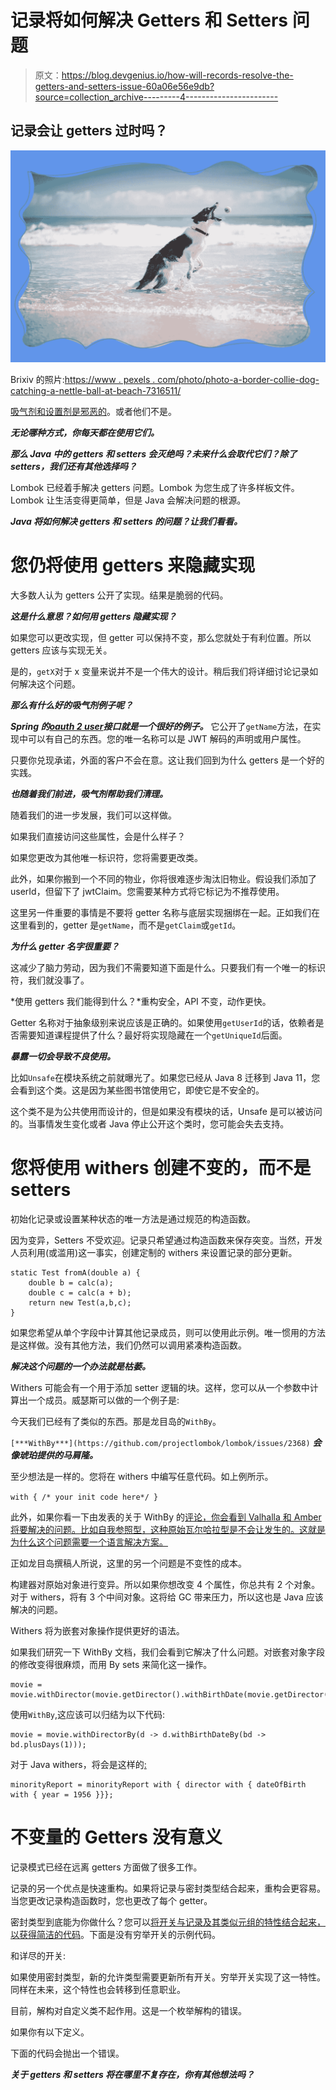 # 记录将如何解决 Getters 和 Setters 问题

> 原文：<https://blog.devgenius.io/how-will-records-resolve-the-getters-and-setters-issue-60a06e56e9db?source=collection_archive---------4----------------------->

## 记录会让 getters 过时吗？

![](img/5b0c8d79396b21d474a381739a5fb0dc.png)

Brixiv 的照片:[https://www . pexels . com/photo/photo-a-border-collie-dog-catching-a-nettle-ball-at-beach-7316511/](https://www.pexels.com/photo/photo-of-a-border-collie-dog-catching-a-tennis-ball-at-the-beach-7316511/)

[吸气剂和设置剂是邪恶的](https://www.yegor256.com/2014/09/16/getters-and-setters-are-evil.html)。或者他们不是。

***无论哪种方式，你每天都在使用它们。***

***那么 Java 中的 getters 和 setters 会灭绝吗？未来什么会取代它们？除了 setters，我们还有其他选择吗？***

Lombok 已经着手解决 getters 问题。Lombok 为您生成了许多样板文件。Lombok 让生活变得更简单，但是 Java 会解决问题的根源。

***Java 将如何解决 getters 和 setters 的问题？让我们看看。***

# 您仍将使用 getters 来隐藏实现

大多数人认为 getters 公开了实现。结果是脆弱的代码。

***这是什么意思？如何用 getters 隐藏实现？***

如果您可以更改实现，但 getter 可以保持不变，那么您就处于有利位置。所以 getters 应该与实现无关。

是的，`getX`对于 x 变量来说并不是一个伟大的设计。稍后我们将详细讨论记录如何解决这个问题。

***那么有什么好的吸气剂例子呢？***

***Spring 的***[***oauth 2 user***](https://docs.spring.io/spring-security/site/docs/current/api/org/springframework/security/oauth2/core/user/OAuth2User.html)***接口就是一个很好的例子。*** 它公开了`getName`方法，在实现中可以有自己的东西。您的唯一名称可以是 JWT 解码的声明或用户属性。

只要你兑现承诺，外面的客户不会在意。这让我们回到为什么 getters 是一个好的实践。

***也随着我们前进，吸气剂帮助我们清理。***

随着我们的进一步发展，我们可以这样做。

如果我们直接访问这些属性，会是什么样子？

如果您更改为其他唯一标识符，您将需要更改类。

此外，如果你搬到一个不同的物业，你将很难逐步淘汰旧物业。假设我们添加了 userId，但留下了 jwtClaim。您需要某种方式将它标记为不推荐使用。

这里另一件重要的事情是不要将 getter 名称与底层实现捆绑在一起。正如我们在这里看到的，getter 是`getName`，而不是`getClaim`或`getId`。

***为什么 getter 名字很重要？***

这减少了脑力劳动，因为我们不需要知道下面是什么。只要我们有一个唯一的标识符，我们就没事了。

*使用 getters 我们能得到什么？*重构安全，API 不变，动作更快。

Getter 名称对于抽象级别来说应该是正确的。如果使用`getUserId`的话，依赖者是否需要知道课程提供了什么？最好将实现隐藏在一个`getUniqueId`后面。

***暴露一切会导致不良使用。***

比如`Unsafe`在模块系统之前就曝光了。如果您已经从 Java 8 迁移到 Java 11，您会看到这个类。这是因为某些图书馆使用它，即使它是不安全的。

这个类不是为公共使用而设计的，但是如果没有模块的话，Unsafe 是可以被访问的。当事情发生变化或者 Java 停止公开这个类时，您可能会失去支持。

# 您将使用 withers 创建不变的，而不是 setters

初始化记录或设置某种状态的唯一方法是通过规范的构造函数。

因为变异，Setters 不受欢迎。记录只希望通过构造函数来保存突变。当然，开发人员利用(或滥用)这一事实，创建定制的 withers 来设置记录的部分更新。

```
static Test fromA(double a) {  
    double b = calc(a);  
    double c = calc(a + b);  
    return new Test(a,b,c);  
}
```

如果您希望从单个字段中计算其他记录成员，则可以使用此示例。唯一惯用的方法是这样做。没有其他方法，我们仍然可以调用紧凑构造函数。

***解决这个问题的一个办法就是枯萎。***

Withers 可能会有一个用于添加 setter 逻辑的块。这样，您可以从一个参数中计算出一个成员。威瑟斯可以做的一个例子是:

今天我们已经有了类似的东西。那是龙目岛的`WithBy`。

`[***WithBy***](https://github.com/projectlombok/lombok/issues/2368)` ***会像琥珀提供的马肩隆。***

至少想法是一样的。您将在 withers 中编写任意代码。如上例所示。

`with { /* your init code here*/ }`

此外，如果你看一下由发表的关于 WithBy 的[评论，你会看到 Valhalla 和 Amber 将要解决的问题。比如自我参照型，这种原始瓦尔哈拉型是不会让发生的。这就是为什么这个问题需要一个语言解决方案。](https://github.com/projectlombok/lombok/issues/2368)

正如龙目岛撰稿人所说，这里的另一个问题是不变性的成本。

构建器对原始对象进行变异。所以如果你想改变 4 个属性，你总共有 2 个对象。对于 withers，将有 3 个中间对象。这将给 GC 带来压力，所以这也是 Java 应该解决的问题。

Withers 将为嵌套对象操作提供更好的语法。

如果我们研究一下 WithBy 文档，我们会看到它解决了什么问题。对嵌套对象字段的修改变得很麻烦，而用 By sets 来简化这一操作。

```
movie = movie.withDirector(movie.getDirector().withBirthDate(movie.getDirector().getBirthDate().plusDays(1)));
```

使用`WithBy`,这应该可以归结为以下代码:

```
movie = movie.withDirectorBy(d -> d.withBirthDateBy(bd -> bd.plusDays(1)));
```

对于 Java withers，将会是这样的[:](https://mail.openjdk.org/pipermail/amber-dev/2020-August/006485.html)

```
minorityReport = minorityReport with { director with { dateOfBirth with { year = 1956 }}};
```

# 不变量的 Getters 没有意义

记录模式已经在远离 getters 方面做了很多工作。

记录的另一个优点是快速重构。如果将记录与密封类型结合起来，重构会更容易。当您更改记录构造函数时，您也更改了每个 getter。

密封类型到底能为你做什么？您可以[将开关与记录及其类似元组的特性结合起来，以获得简洁的代码](https://mail.openjdk.org/pipermail/amber-dev/2022-October/007518.html)。下面是没有穷举开关的示例代码。

和详尽的开关:

如果使用密封类型，新的允许类型需要更新所有开关。穷举开关实现了这一特性。同样在未来，这个特性也会转移到任意职业。

目前，解构对自定义类不起作用。这是一个枚举解构的错误。

如果你有以下定义。

下面的代码会抛出一个错误。

***关于 getters 和 setters 将在哪里不复存在，你有其他想法吗？***